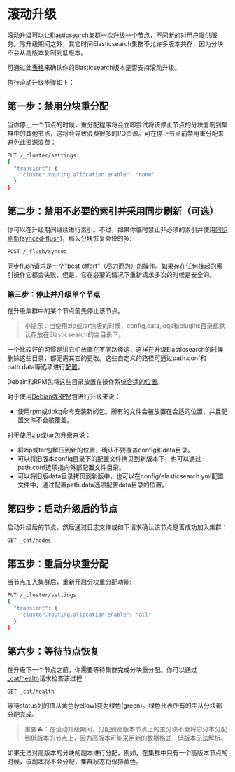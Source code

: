 # 滚动升级

滚动升级可以让Elasticsearch集群一次升级一个节点，不间断的对用户提供服务。除升级期间之外，其它时间Elasticsearch集群不允许多版本共存，因为分块不会从高版本复制到低版本。

可通过此[表格](/setup/upgrading/README.md)来确认你的Elasticsearch版本是否支持滚动升级。

执行滚动升级步骤如下：

## 第一步：禁用分块重分配

当你停止一个节点的时候，重分配程序将会立即尝试将该停止节点的分块复制到集群中的其他节点，这将会导致浪费很多的I/O资源。可在停止节点前禁用重分配来避免此资源浪费：

```bash
PUT /_cluster/settings
{
  "transient": {
    "cluster.routing.allocation.enable": "none"
  }
}
```

## 第二步：禁用不必要的索引并采用同步刷新（可选）

你可以在升级期间继续进行索引。不过，如果你临时禁止非必须的索引并使用[同步刷新(synced-flush)](/flush/synced-flush.md)，那么分块恢复会快的多:

```bash
POST /_flush/synced
```

同步flush请求是一个"best effort"（尽力而为）的操作。如果存在任何挂起的索引操作它都会失败，但是，它在必要的情况下重新请求多次的时候是安全的。

### 第三步：停止并升级单个节点

在升级集群中的某个节点前先停止该节点。

> 小提示：当使用zip或tar包版的时候，config,data,logs和plugins目录都默认存放在Elasticsearch的主目录下。
>
一个比较好的习惯是讲它们放置在不同路径这，这样在升级Elasticsearch的时候删除这些目录，都无需其它的更改。这些自定义的路径可通过path.conf和path.data等选项进行[配置](/setup/configuration.md)。
>
Debain和RPM包将这些目录放置在操作系统[合适的位置](/setup/directory-layout.md)。

对于使用[Debian或RPM](/setup/repositories.md)包进行升级来说：

* 使用rpm或dpkg命令安装新的包。所有的文件会被放置在合适的位置，并且配置文件不会被覆盖。

对于使用zip或tar包升级来说：

* 将zip或tar包解压到新的位置，确认不要覆盖config和data目录。
* 可以将旧版本config目录下的配置文件拷贝到新版本下，也可以通过--path.conf选项指向外部配置文件目录。
* 可以将旧版data目录拷贝到新版中，也可以在config/elasticsearch.yml配置文件中，通过配置path.data选项配置data目录的位置。

## 第四步：启动升级后的节点

启动升级后的节点，然后通过日志文件或如下请求确认该节点是否成功加入集群：

```bash
GET _cat/nodes
```
## 第五步：重启分块重分配

当节点加入集群后，重新开启分块重分配功能:

```bash
PUT /_cluster/settings
{
  "transient": {
    "cluster.routing.allocation.enable": "all"
  }
}
```

## 第六步：等待节点恢复

在升级下一个节点之前，你需要等待集群完成分块重分配。你可以通过[_cat/health](/cat-apis/cat-health.md)请求检查该过程：

```bash
GET _cat/health
```

等待status列的值从黄色(yellow)变为绿色(green)。绿色代表所有的主从分块都分配完成。

>重要⚠️：在滚动升级期间，分配到高版本节点上的主分块不会将它分本分配到低版本的节点上，因为高版本可能采用新的数据格式，低版本无法解析。
>
如果无法对高版本的分块的副本进行分配，例如，在集群中只有一个高版本节点的时候，该副本将不会分配，集群状态将保持黄色。
>
